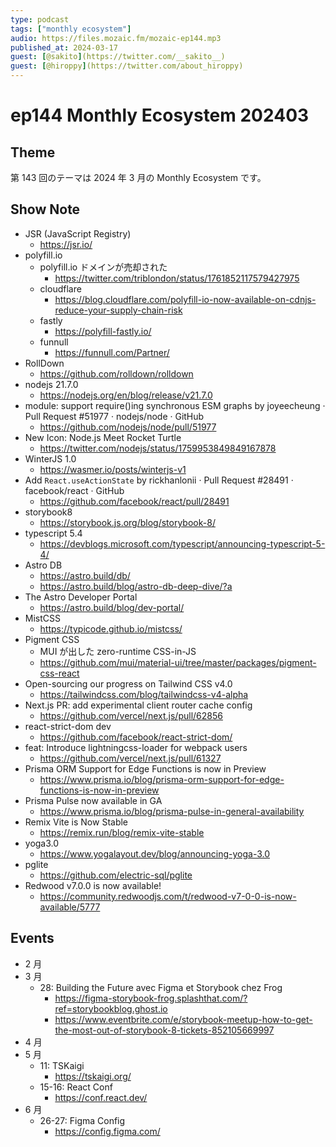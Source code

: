 ```yaml
---
type: podcast
tags: ["monthly ecosystem"]
audio: https://files.mozaic.fm/mozaic-ep144.mp3
published_at: 2024-03-17
guest: [@sakito](https://twitter.com/__sakito__)
guest: [@hiroppy](https://twitter.com/about_hiroppy)
---
```


# ep144 Monthly Ecosystem 202403

## Theme

第 143 回のテーマは 2024 年 3 月の Monthly Ecosystem です。


## Show Note

- JSR (JavaScript Registry)
  - https://jsr.io/
- polyfill.io
  - polyfill.io ドメインが売却された
    - https://twitter.com/triblondon/status/1761852117579427975
  - cloudflare
    - https://blog.cloudflare.com/polyfill-io-now-available-on-cdnjs-reduce-your-supply-chain-risk
  - fastly
    - https://polyfill-fastly.io/
  - funnull
    - https://funnull.com/Partner/
- RollDown
  - https://github.com/rolldown/rolldown
- nodejs 21.7.0
  - https://nodejs.org/en/blog/release/v21.7.0
- module: support require()ing synchronous ESM graphs by joyeecheung · Pull Request #51977 · nodejs/node · GitHub
  - https://github.com/nodejs/node/pull/51977
- New Icon: Node.js Meet Rocket Turtle
  - https://twitter.com/nodejs/status/1759953849849167878
- WinterJS 1.0
  - https://wasmer.io/posts/winterjs-v1
- Add `React.useActionState` by rickhanlonii · Pull Request #28491 · facebook/react · GitHub
  - https://github.com/facebook/react/pull/28491
- storybook8
  - https://storybook.js.org/blog/storybook-8/
- typescript 5.4
  - https://devblogs.microsoft.com/typescript/announcing-typescript-5-4/
- Astro DB
  - https://astro.build/db/
  - https://astro.build/blog/astro-db-deep-dive/?a
- The Astro Developer Portal
  - https://astro.build/blog/dev-portal/
- MistCSS
  - https://typicode.github.io/mistcss/
- Pigment CSS
  - MUI が出した zero-runtime CSS-in-JS
  - https://github.com/mui/material-ui/tree/master/packages/pigment-css-react
- Open-sourcing our progress on Tailwind CSS v4.0
  - https://tailwindcss.com/blog/tailwindcss-v4-alpha
- Next.js PR: add experimental client router cache config
  - https://github.com/vercel/next.js/pull/62856
- react-strict-dom dev
  - https://github.com/facebook/react-strict-dom/
- feat: Introduce lightningcss-loader for webpack users
  - https://github.com/vercel/next.js/pull/61327
- Prisma ORM Support for Edge Functions is now in Preview
  - https://www.prisma.io/blog/prisma-orm-support-for-edge-functions-is-now-in-preview
- Prisma Pulse now available in GA
  - https://www.prisma.io/blog/prisma-pulse-in-general-availability
- Remix Vite is Now Stable
  - https://remix.run/blog/remix-vite-stable
- yoga3.0
  - https://www.yogalayout.dev/blog/announcing-yoga-3.0
- pglite
  - https://github.com/electric-sql/pglite
- Redwood v7.0.0 is now available!
  - https://community.redwoodjs.com/t/redwood-v7-0-0-is-now-available/5777


## Events

- 2 月
- 3 月
  - 28: Building the Future avec Figma et Storybook chez Frog
    - https://figma-storybook-frog.splashthat.com/?ref=storybookblog.ghost.io
    - https://www.eventbrite.com/e/storybook-meetup-how-to-get-the-most-out-of-storybook-8-tickets-852105669997
- 4 月
- 5 月
  - 11: TSKaigi
    - https://tskaigi.org/
  - 15-16: React Conf
    - https://conf.react.dev/
- 6 月
  - 26-27: Figma Config
    - https://config.figma.com/
